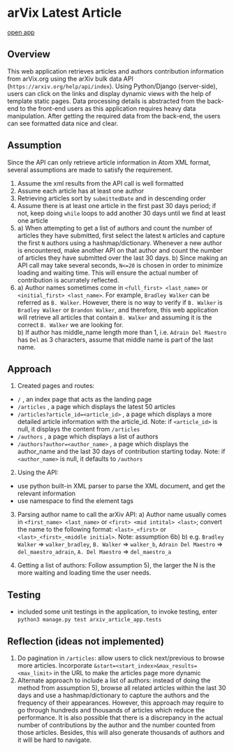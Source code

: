 # arVix Latest Article

[open app](https://arxiv-article-project.herokuapp.com)

## Overview
This web application retrieves articles and authors contribution information from arVix.org using the arXiv bulk data API (`https://arxiv.org/help/api/index`). Using Python/Django (server-side), users can click on the links and display dynamic views with the help of template static pages. Data processing details is abstracted from the back-end to the front-end users as this application requires heavy data manipulation. After getting the required data from the back-end, the users can see formatted data nice and clear. 

## Assumption
Since the API can only retrieve article information in Atom XML format, several assumptions are made to satisfy the requirement.
1) Assume the xml results from the API call is well formatted
2) Assume each article has at least one author
3) Retrieving articles sort by `submittedDate` and in descending order
4) Assume there is at least one article in the first past 30 days period; if not, keep doing `while` loops to add another 30 days until we find at least one article 
5) a) When attempting to get a list of authors and count the number of articles they have submitted, first select the latest `N` articles and capture the first `N` authors using a hashmap/dictionary. Whenever a new author is encountered, make another API on that author and count the number of articles they have submitted over the last 30 days.
b) Since making an API call may take several seconds, `N<=20` is chosen in order to minimize loading and waiting time. This will ensure the actual number of contribution is acurrately reflected.
6) a) Author names sometimes come in `<full_first> <last_name>` or `<initial_first> <last_name>`. For example, `Bradley Walker` can be referred as `B. Walker`. However, there is no way to verify if `B. Walker` is `Bradley Walker` or `Brandon Walker`, and therefore, this web application will retrieve all articles that contain `B. Walker` and assuming it is the correct `B. Walker` we are looking for.  
b) If author has middle_name length more than 1, i.e. `Adrain Del Maestro` has `Del` as 3 characters, assume that middle name is part of the last name.

## Approach
1) Created pages and routes:
- `/` , an index page that acts as the landing page
- `/articles` , a page which displays the latest 50 articles
- `/articles?article_id=<article_id>` , a page which displays a more detailed article information with the article_id. Note: if `<article_id>` is null, it displays the content from `/articles`
- `/authors` , a page which displays a list of authors
- `/authors?author=<author_name>` , a page which displays the author_name and the last 30 days of contribution starting today. Note: if `<author_name>` is null, it defaults to `/authors`

2) Using the API:
- use python built-in XML parser to parse the XML document, and get the relevant information
- use namespace to find the element tags

3) Parsing author name to call the arXiv API:
a) Author name usually comes in `<first_name> <last_name>` or `<first> <mid intital> <last>`; convert the name to the following format: `<last>_<first>` or `<last>_<first>_<middle initial>`. Note: assumption 6b)
b) e.g. `Bradley Walker` => `walker_bradley`, `B. Walker` => `walker_b`, `Adrain Del Maestro` => `del_maestro_adrain`, `A. Del Maestro` => `del_maestro_a`

4) Getting a list of authors:
Follow assumption 5), the larger the N is the more waiting and loading time the user needs. 

## Testing
- included some unit testings in the application, to invoke testing, enter `python3 manage.py test arxiv_article_app.tests`

## Reflection (ideas not implemented)
1) Do pagination in `/articles`: 
allow users to click next/previous to browse more articles. Incorporate `&start=<start_index>&max_results=<max_limit>` in the URL to make the articles page more dynamic
2) Alternate approach to include a list of authors:
instead of doing the method from assumption 5), browse all related articles within the last 30 days and use a hashmap/dictionary to capture the authors and the frequency of their appearances. However, this approach may require to go through hundreds and thousands of articles which reduce the performance. It is also possible that there is a discrepancy in the actual number of contributions by the author and the number counted from those articles. Besides, this will also generate thousands of authors and it will be hard to navigate.
